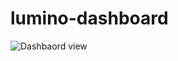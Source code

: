 # lumino-dashboard
![Dashbaord view](https://mir-s3-cdn-cf.behance.net/project_modules/max_1200/2d8ca321312061.562ff110a9688.jpg)
